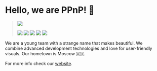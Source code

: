 # Hello, we are PPnP! 👋

> [![](https://i.postimg.cc/7PQfGGH4/PPn-P-logo.png)](https://ppnp.me 'official team website')
>
> [![](https://img.shields.io/badge/PM%26BA-Pavel%20Krylov-lightgrey)](https://vk.com/pkryloff 'VK profile')
> [![](https://img.shields.io/badge/UX%2FUI-Leonid%20Kravtsov-green)](https://vk.com/leokravtsov 'VK profile')
> [![](https://img.shields.io/badge/backend-Stepan%20Denisov-lightblue)](https://t.me/sd_denisoff 'Telegram')
> [![](https://img.shields.io/badge/frontend-Matvey%20Kottsov-orange)](https://vk.com/kottsovcom 'VK profile')
> [![](https://img.shields.io/badge/DS%2FML-Denis%20Kozlov-blue)](https://vk.com/dkozl 'VK profile')

We are a young team with a strange name that makes beautiful. We combine advanced development technologies and love for user-friendly visuals. Our hometown is Moscow 🇷🇺.

For more info check our [website](https://ppnp.me).
